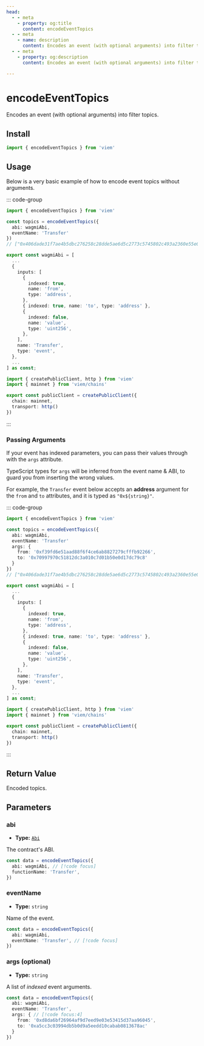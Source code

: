 ```yaml
---
head:
  - - meta
    - property: og:title
      content: encodeEventTopics
  - - meta
    - name: description
      content: Encodes an event (with optional arguments) into filter topics.
  - - meta
    - property: og:description
      content: Encodes an event (with optional arguments) into filter topics.

---
```


# encodeEventTopics

Encodes an event (with optional arguments) into filter topics.

## Install

```ts
import { encodeEventTopics } from 'viem'
```

## Usage

Below is a very basic example of how to encode event topics without arguments.

::: code-group

```ts [example.ts]
import { encodeEventTopics } from 'viem'

const topics = encodeEventTopics({
  abi: wagmiAbi,
  eventName: 'Transfer'
})
// ["0x406dade31f7ae4b5dbc276258c28dde5ae6d5c2773c5745802c493a2360e55e0"]
```

```ts
export const wagmiAbi = [
  ...
  {
    inputs: [
      {
        indexed: true,
        name: 'from',
        type: 'address',
      },
      { indexed: true, name: 'to', type: 'address' },
      {
        indexed: false,
        name: 'value',
        type: 'uint256',
      },
    ],
    name: 'Transfer',
    type: 'event',
  },
  ...
] as const;
```

```ts [client.ts]
import { createPublicClient, http } from 'viem'
import { mainnet } from 'viem/chains'

export const publicClient = createPublicClient({
  chain: mainnet,
  transport: http()
})
```

:::

### Passing Arguments

If your event has indexed parameters, you can pass their values through with the `args` attribute.

TypeScript types for `args` will be inferred from the event name & ABI, to guard you from inserting the wrong values.

For example, the `Transfer` event below accepts an **address** argument for the `from` and `to` attributes, and it is typed as `"0x${string}"`.

::: code-group

```ts [example.ts]
import { encodeEventTopics } from 'viem'

const topics = encodeEventTopics({
  abi: wagmiAbi,
  eventName: 'Transfer'
  args: {
    from: '0xf39fd6e51aad88f6f4ce6ab8827279cfffb92266',
    to: '0x70997970c51812dc3a010c7d01b50e0d17dc79c8'
  }
})
// ["0x406dade31f7ae4b5dbc276258c28dde5ae6d5c2773c5745802c493a2360e55e0", "0x00000000000000000000000000000000f39fd6e51aad88f6f4ce6ab8827279cfffb92266", "0x0000000000000000000000000000000070997970c51812dc3a010c7d01b50e0d17dc79c8"]
```

```ts
export const wagmiAbi = [
  ...
  {
    inputs: [
      {
        indexed: true,
        name: 'from',
        type: 'address',
      },
      { indexed: true, name: 'to', type: 'address' },
      {
        indexed: false,
        name: 'value',
        type: 'uint256',
      },
    ],
    name: 'Transfer',
    type: 'event',
  },
  ...
] as const;
```

```ts [client.ts]
import { createPublicClient, http } from 'viem'
import { mainnet } from 'viem/chains'

export const publicClient = createPublicClient({
  chain: mainnet,
  transport: http()
})
```

:::

## Return Value

Encoded topics.

## Parameters

### abi

- **Type:** [`Abi`](/docs/glossary/types#abi)

The contract's ABI.

```ts
const data = encodeEventTopics({
  abi: wagmiAbi, // [!code focus]
  functionName: 'Transfer',
})
```

### eventName

- **Type:** `string`

Name of the event.

```ts
const data = encodeEventTopics({
  abi: wagmiAbi,
  eventName: 'Transfer', // [!code focus]
})
```

### args (optional)

- **Type:** `string`

A list of _indexed_ event arguments.

```ts
const data = encodeEventTopics({
  abi: wagmiAbi,
  eventName: 'Transfer',
  args: { // [!code focus:4]
    from: '0xd8da6bf26964af9d7eed9e03e53415d37aa96045',
    to: '0xa5cc3c03994db5b0d9a5eedd10cabab0813678ac'
  }
})
```